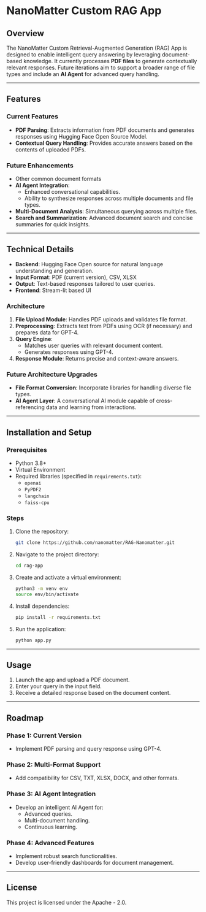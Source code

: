 # NanoMatter Custom RAG App

## Overview
The NanoMatter Custom Retrieval-Augmented Generation (RAG) App is designed to enable intelligent query answering by leveraging document-based knowledge. It currently processes **PDF files** to generate contextually relevant responses. Future iterations aim to support a broader range of file types and include an **AI Agent** for advanced query handling.

---

## Features
### Current Features
- **PDF Parsing**: Extracts information from PDF documents and generates responses using Hugging Face Open Source Model.
- **Contextual Query Handling**: Provides accurate answers based on the contents of uploaded PDFs.

### Future Enhancements
  - Other common document formats
- **AI Agent Integration**:
  - Enhanced conversational capabilities.
  - Ability to synthesize responses across multiple documents and file types.
- **Multi-Document Analysis**: Simultaneous querying across multiple files.
- **Search and Summarization**: Advanced document search and concise summaries for quick insights.

---

## Technical Details
- **Backend**: Hugging Face Open source for natural language understanding and generation.
- **Input Format**: PDF (current version), CSV, XLSX
- **Output**: Text-based responses tailored to user queries.
- **Frontend**: Stream-lit based UI

### Architecture
1. **File Upload Module**: Handles PDF uploads and validates file format.
2. **Preprocessing**: Extracts text from PDFs using OCR (if necessary) and prepares data for GPT-4.
3. **Query Engine**:
   - Matches user queries with relevant document content.
   - Generates responses using GPT-4.
4. **Response Module**: Returns precise and context-aware answers.

### Future Architecture Upgrades
- **File Format Conversion**: Incorporate libraries for handling diverse file types.
- **AI Agent Layer**: A conversational AI module capable of cross-referencing data and learning from interactions.

---

## Installation and Setup
### Prerequisites
- Python 3.8+
- Virtual Environment
- Required libraries (specified in `requirements.txt`):
  - `openai`
  - `PyPDF2`
  - `langchain`
  - `faiss-cpu`

### Steps
1. Clone the repository:
   ```bash
   git clone https://github.com/nanomatter/RAG-Nanomatter.git
   ```
2. Navigate to the project directory:
   ```bash
   cd rag-app
   ```
3. Create and activate a virtual environment:
   ```bash
   python3 -m venv env
   source env/bin/activate
   ```
4. Install dependencies:
   ```bash
   pip install -r requirements.txt
   ```
5. Run the application:
   ```bash
   python app.py
   ```

---

## Usage
1. Launch the app and upload a PDF document.
2. Enter your query in the input field.
3. Receive a detailed response based on the document content.

---

## Roadmap
### Phase 1: Current Version
- Implement PDF parsing and query response using GPT-4.

### Phase 2: Multi-Format Support
- Add compatibility for CSV, TXT, XLSX, DOCX, and other formats.

### Phase 3: AI Agent Integration
- Develop an intelligent AI Agent for:
  - Advanced queries.
  - Multi-document handling.
  - Continuous learning.

### Phase 4: Advanced Features
- Implement robust search functionalities.
- Develop user-friendly dashboards for document management.

---

## License
This project is licensed under the Apache - 2.0.
